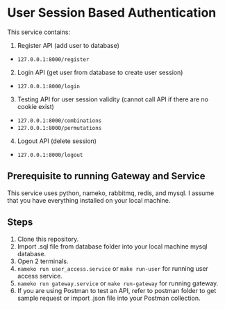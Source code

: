 # User Session Based Authentication
This service contains:
1. Register API (add user to database)
- `127.0.0.1:8000/register`
2. Login API (get user from database to create user session)
- `127.0.0.1:8000/login`
3. Testing API for user session validity (cannot call API if there are no cookie exist)
- `127.0.0.1:8000/combinations`
- `127.0.0.1:8000/permutations`
4. Logout API (delete session)
- `127.0.0.1:8000/logout`
## Prerequisite to running Gateway and Service
This service uses python, nameko, rabbitmq, redis, and mysql. I assume that you have everything installed on your local machine.
## Steps
1. Clone this repository.
2. Import .sql file from database folder into your local machine mysql database.
3. Open 2 terminals.
4. `nameko run user_access.service` or `make run-user` for running user access service.
5. `nameko run gateway.service` or `make run-gateway` for running gateway.
6. If you are using Postman to test an API, refer to postman folder to get sample request or import .json file into your Postman collection.